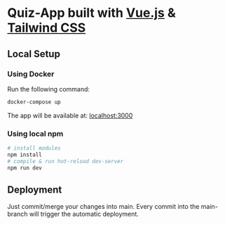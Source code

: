 # Quiz-App built with [Vue.js](https://vuejs.org/) & [Tailwind CSS](https://tailwindcss.com/)

## Local Setup

### Using Docker

Run the following command:

```sh
docker-compose up
```

The app will be available at: [localhost:3000](http://localhost:3000)

### Using local npm

```sh
# install modules
npm install
# compile & run hot-reload dev-server
npm run dev
```

## Deployment

Just commit/merge your changes into main. Every commit into the main-branch will trigger the automatic deployment.
